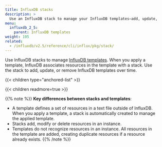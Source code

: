 ```yaml
---
title: InfluxDB stacks
description: >
  Use an InfluxDB stack to manage your InfluxDB templates—add, update, or remove templates over time.
menu:
  influxdb_2_5:
    parent: InfluxDB templates
weight: 105
related:
  - /influxdb/v2.5/reference/cli/influx/pkg/stack/
---
```


Use InfluxDB stacks to manage [InfluxDB templates](/influxdb/v2.5/influxdb-templates).
When you apply a template, InfluxDB associates resources in the template with a stack. Use the stack to add, update, or remove InfluxDB templates over time.

  {{< children type="anchored-list" >}}

  {{< children readmore=true >}}

{{% note %}}
**Key differences between stacks and templates**:

- A template defines a set of resources in a text file outside of InfluxDB. When you apply a template, a stack is automatically created to manage the applied template.
- Stacks add, modify or delete resources in an instance.
- Templates do not recognize resources in an instance. All resources in the template are added, creating duplicate resources if a resource already exists.
  {{% /note %}}
